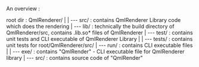 
An overview : 

root dir : 	QmlRenderer/
			|
			| --- src/  : contains QmlRenderer Library code which does the rendering
			| --- lib/  : technically the build directory of QmlRenderer/src, contains .lib.so* files of QmlRenderer
			| --- test/ : contains unit tests and CLI executable of QmlRenderer Library
				  |
				  | --- tests/ 	: contains unit tests for root/QmlRenderer/src/ 
				  | --- run/	: contains CLI executable files
				  		|
				  		| --- exe/	: contains "QmlRender" - CLI executable file for QmlRenderer library 
				  		| --- src/	: contains source code of "QmlRender" 

				  		